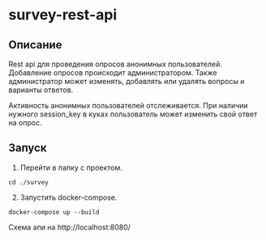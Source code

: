 # survey-rest-api

## Описание
Rest api для проведения опросов анонимных пользователей. Добавление опросов 
происходит администратором. Также администратор может изменять, добавлять 
или удалять вопросы и варианты ответов. 

Активность анонимных пользователей отслеживается. При наличии нужного 
session_key в куках пользователь может изменить свой ответ на опрос.
## Запуск

1. Перейти в папку с проектом.

`cd ./survey`

2. Запустить docker-compose.

`docker-compose up --build`

Схема апи на http://localhost:8080/